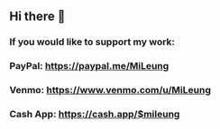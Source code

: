 ## Hi there 👋

### If you would like to support my work:

### PayPal: https://paypal.me/MiLeung

### Venmo: https://www.venmo.com/u/MiLeung

### Cash App: https://cash.app/$mileung
